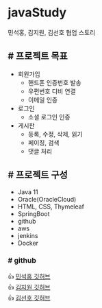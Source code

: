 # javaStudy
민석홍, 김지원, 김선호 협업 스토리

## # 프로젝트 목표
- 회원가입
  - 핸드폰 인증번호 발송
  - 우편번호 디비 연결
  - 이메일 인증
- 로그인
  - 소셜 로그인 인증
- 게시판
  - 등록, 수정, 삭제, 읽기
  - 페이징, 검색
  - 댓글 처리 

## # 프로젝트 구성
- Java 11
- Oracle(OracleCloud)
- HTML, CSS, Thymeleaf
- SpringBoot
- github
- aws
- jenkins
- Docker

### # github
 👍 [민석홍 깃허브](https://github.com/sukhong17)<br>
 👍 [김지원 깃허브](https://github.com/k1mjiwon)<br>
 👍 [김선호 깃허브](https://github.com/kimsunho940904)<br>
